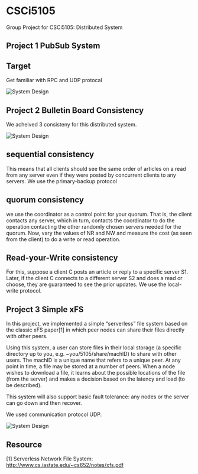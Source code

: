 # CSCi5105
Group Project for CSCi5105: Distributed System


## Project 1 PubSub System


## Target
Get familiar with RPC and UDP protocal

![System Design](https://github.com/hswsp/Intro_Distributed_System/blob/master/Project1/pubsub.jpg?raw=true)

## Project 2 Bulletin Board Consistency

We acheived 3 consisteny for this distributed system.

![System Design](https://github.com/hswsp/Intro_Distributed_System/blob/master/Project2/system.jpg?raw=true)

## sequential consistency

This means that all clients should see the same order of articles on a read from any server even if they were
posted by concurrent clients to any servers. We use the primary-backup protocol

## quorum consistency

we use the coordinator as a control point for your quorum. That is, the client contacts any server, which
in turn, contacts the coordinator to do the operation contacting the other randomly chosen servers needed for
the quorum. Now, vary the values of NR and NW and measure the cost (as seen from the client) to do a write
or read operation. 

## Read-your-Write consistency

For this, suppose a client C posts an article or reply to a specific server S1. Later, if the client C connects
to a different server S2 and does a read or choose, they are guaranteed to see the prior updates.
We use the local-write protocol.

## Project 3 Simple xFS

In this project, we implemented a simple “serverless” file system based on the classic xFS paper[1] in which
peer nodes can share their files directly with other peers. 

Using this system, a user can store files in their local storage (a specific directory up to you, e.g. ~you/5105/share/machID) to share with other users. The
machID is a unique name that refers to a unique peer. At any point in time, a file may be stored at a number
of peers. When a node wishes to download a file, it learns about the possible locations of the file (from the
server) and makes a decision based on the latency and load (to be described). 

This system will also support basic fault tolerance: any nodes or the server can go down and then recover. 

We used communication protocol UDP. 

![System Design](https://github.com/hswsp/Intro_Distributed_System/blob/master/Project3/system.jpg?raw=true)

## Resource
[1] Serverless Network File System: http://www.cs.iastate.edu/~cs652/notes/xfs.pdf

